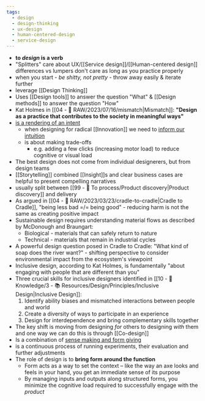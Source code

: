 ```yaml
---
tags:
  - design
  - design-thinking
  - ux-design
  - human-centered-design
  - service-design
---
```


- __to _design_ is a verb__
- "Splitters" care about UX/[[Service design]]/[[Human-centered design]] differences vs lumpers don't care as long as you practice properly
- when you start - _be shitty, not pretty_ - throw away easily & iterate further
- leverage [[Design Thinking]]
- Uses [[Design tools]] to answer the question "What" & [[Design methods]] to answer the question "How"
- Kat Holmes in [[04 - 💽 RAW/2023/07/16/mismatch|Mismatch]]: __"Design as a practice that contributes to the society in meaningful ways"__
- [is a rendering of an intent](https://articles.centercentre.com/design_rendering_intent/)
	- when designing for radical [[Innovation]] we need to [inform our intuition](obsidian://open?vault=notes&file=design%2Fresources%2FInforming_Our_Intuition.pdf)
	- is about making trade-offs
		- e.g. adding a few clicks (increasing motor load) to reduce cognitive or visual load
- The best design does not come from individual designerers, but from design teams
- [[Storytelling]] combined [[Insight]]s and clear business cases are helpful to present compelling narratives
- usually split between [[99 - 📄 To process/Product discovery|Product discovery]] and delivery
- As argued in [[04 - 💽 RAW/2023/03/23/cradle-to-cradle|Cradle to Cradle]], "being less bad =/= being good" - reducing harm is not the same as creating positive impact
- Sustainable design requires understanding material flows as described by McDonough and Braungart:
  - Biological - materials that can safely return to nature
  - Technical - materials that remain in industrial cycles
- A powerful design question posed in Cradle to Cradle: "What kind of soap does the river want?" - shifting perspective to consider environmental impact from the ecosystem's viewpoint
- Inclusive design, according to Kat Holmes, is fundamentally "about engaging with people that are different than you"
- Three crucial skills for inclusive designers identified in [[10 - 🧠 Knowledge/3 - 📚 Resources/Design/Principles/Inclusive Design|Inclusive Design]]:
  1. Identify ability biases and mismatched interactions between people and world
  2. Create a diversity of ways to participate in an experience
  3. Design for interdependence and bring complementary skills together
- The key shift is moving from designing _for_ others to designing _with_ them and one way we can do this is through [[Co-design]]
- Is a combination of [sense making and form giving](https://uxdesign.cc/what-is-design-33392df7531d)
- is a continuous process of running experiments, their evaluation and further adjustments
- The role of design is to **bring form around the function**
	- Form acts as a way to set the context – like the way an axe looks and feels in your hand, you get an immediate sense of its purpose
	- By managing inputs and outputs along structured forms, you minimize the cognitive load required to successfully engage with the *product*